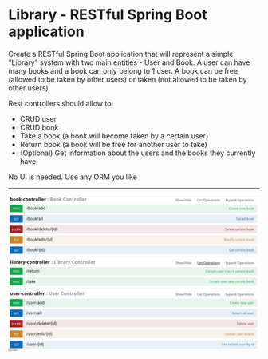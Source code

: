 # Library - RESTful Spring Boot application
Create a RESTful Spring Boot application that will represent a simple "Library" system with two main entities - User and Book. A user can have many books and a book can only belong to 1 user. A book can be free (allowed to be taken by other users) or taken (not allowed to be taken by other users)

Rest controllers should allow to:
- CRUD user
- CRUD book
- Take a book (a book will become taken by a certain user)
- Return book (a book will be free for another user to take)
- (Optional) Get information about the users and the books they currently have

No UI is needed.
Use any ORM you like

-----
<img align="center" alt = "" width="auto" src="https://github.com/Farleo/Library/blob/master/swagger.png?raw=true">